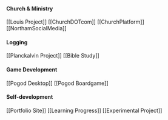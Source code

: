 #### Church & Ministry
[[Louis Project]]
[[ChurchDOTcom]]
[[ChurchPlatform]]
[[NorthamSocialMedia]]

#### Logging
[[Planckalvin Project]]
[[Bible Study]]
#### Game Development

[[Pogod Desktop]]
[[Pogod Boardgame]]
#### Self-development

[[Portfolio Site]]
[[Learning Progress]]
[[Experimental Project]]